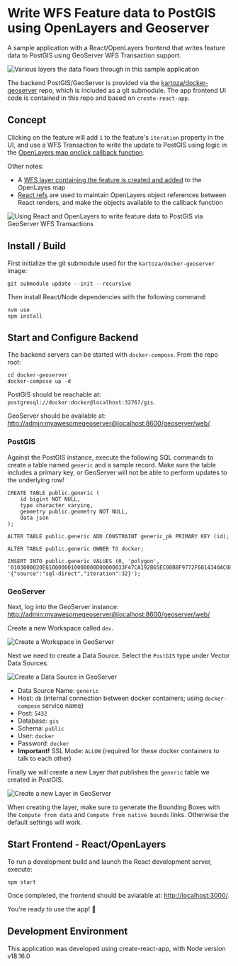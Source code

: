 # Write WFS Feature data to PostGIS using OpenLayers and Geoserver

A sample application with a React/OpenLayers frontend that writes feature data to PostGIS using GeoServer WFS Transaction support. 

![Various layers the data flows through in this sample application](https://taylor.callsen.me/wp-content/uploads/2023/08/tcallsen-wfst-arch-layers.jpg)

The backend PostGIS/GeoServer is provided via the [kartoza/docker-geoserver](https://github.com/kartoza/docker-geoserver/) repo, which is included as a git submodule. The app frontend UI code is contained in this repo and based on `create-react-app`.

## Concept

Clicking on the feature will add `1` to the feature's `iteration` property in the UI, and use a WFS Transaction to write the update to PostGIS using logic in the [OpenLayers map onclick callback function](https://github.com/scenic-routing/react-openlayers-geoserver-postgis/blob/master/src/components/MapWrapper.js#L37-L74).

Other notes:
- A [WFS layer containing the feature is created and added](https://github.com/scenic-routing/react-openlayers-geoserver-postgis/blob/master/src/components/MapWrapper.js#L88-L110) to the OpenLayes map
- [React refs](https://github.com/scenic-routing/react-openlayers-geoserver-postgis/blob/master/src/components/MapWrapper.js#L28-L30) are used to maintain OpenLayers object references between React renders, and make the objects available to the callback function

![Using React and OpenLayers to write feature data to PostGIS via GeoServer WFS Transactions](https://taylor.callsen.me/wp-content/uploads/2023/08/tcallsen-openlayers-feature-data-v2.jpg)

## Install / Build

First initialize the git submodule used for the `kartoza/docker-geoserver` image:

```
git submodule update --init --recursive
```

Then install React/Node dependencies with the following command:

```
nvm use
npm install
```

## Start and Configure Backend

The backend servers can be started with `docker-compose`. From the repo root:

```
cd docker-geoserver
docker-compose up -d
```

PostGIS should be reachable at: `postgresql://docker:docker@localhost:32767/gis`.

GeoServer should be available at: [http://admin:myawesomegeoserver@localhost:8600/geoserver/web/](http://admin:myawesomegeoserver@localhost:8600/geoserver/web/).

### PostGIS

Against the PostGIS instance, execute the following SQL commands to create a table named `generic` and a sample record. Make sure the table includes a primary key, or GeoServer will not be able to perform updates to the underlying row!

```
CREATE TABLE public.generic (
    id bigint NOT NULL,
    type character varying,
    geometry public.geometry NOT NULL,
    data json
);

ALTER TABLE public.generic ADD CONSTRAINT generic_pk PRIMARY KEY (id);

ALTER TABLE public.generic OWNER TO docker;

INSERT INTO public.generic VALUES (0, 'polygon', '0103000020E6100000010000000D00000033F47CA192B65EC00B8F9772F6014340AC087DA1B89F5EC0D2CCBCDF462F43408FA17CA1726D5EC0C1368D5BB91E4340A20E7DA1C04C5EC0FCDD0E23CD0F4340F7D07CA1765A5EC01D1EAF5F39E64240F5F37CA1BA7F5EC0376020AA71ED424034597DA17A745EC0C6688AAF84CB424088C77CA13A695EC0921437E6A3A14240FCCD7CA1F2835EC059A299581F9842404D3B7DA1189A5EC01573218E70B742405CEF7CA188A25EC097B01043C7E1424070287DA1A0B75EC0D7AD5E2B38F0424033F47CA192B65EC00B8F9772F6014340', '{"source":"sql-direct","iteration":32}');
```

### GeoServer

Next, log into the GeoServer instance: [http://admin:myawesomegeoserver@localhost:8600/geoserver/web/](http://admin:myawesomegeoserver@localhost:8600/geoserver/web/)

Create a new Workspace called `dev`.

![Create a Workspace in GeoServer](https://taylor.callsen.me/wp-content/uploads/2023/08/tcallsen-geoserver-create-workspace.png)

Next we need to create a Data Source. Select the `PostGIS` type under Vector Data Sources.

![Create a Data Source in GeoServer](https://taylor.callsen.me/wp-content/uploads/2023/08/tcallsen-geoserver-create-data-source.jpg)

- Data Source Name: `generic`
- Host: `db` (internal connection between docker containers; using `docker-compose` service name)
- Post: `5432`
- Database: `gis`
- Schema: `public`
- User: `docker`
- Password: `docker`
- **Important!** SSL Mode: `ALLOW` (required for these docker containers to talk to each other)

Finally we will create a new Layer that publishes the `generic` table we created in PostGIS.

![Create a new Layer in GeoServer](https://taylor.callsen.me/wp-content/uploads/2023/08/tcallsen-geoserver-create-layer.png)

When creating the layer, make sure to generate the Bounding Boxes with the `Compute from data` and `Compute from native bounds` links. Otherwise the default settings will work.

## Start Frontend - React/OpenLayers

To run a development build and launch the React development server, execute:

```
npm start
```

Once completed, the frontend should be avialable at: [http://localhost:3000/](http://localhost:3000/).

You're ready to use the app! 🎉

## Development Environment

This application was developed using create-react-app, with Node version v18.16.0
